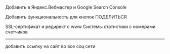 Добавить в Яндекс.Вебмастер и Google Search Console 

Добавить функциональность для кнопок ПОДЕЛИТЬСЯ

SSL-сертификат и редирект с www
Системы статистики с номерами счетчиков


----
добавить ссылку на сайт во все соц сети